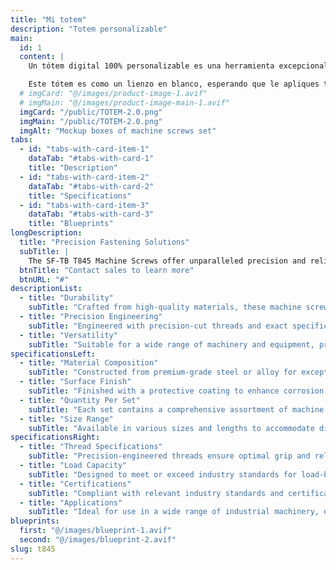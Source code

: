```yaml
---
title: "Mi totem"
description: "Totem personalizable"
main:
  id: 1
  content: |
    Un tótem digital 100% personalizable es una herramienta excepcionalmente versátil y poderosa. Imaginate tener un dispositivo que podés adaptar completamente a tus necesidades, como si fuera un traje hecho a medida.

    Este tótem es como un lienzo en blanco, esperando que le apliques tu visión única. Podés cargarle cualquier tipo de contenido que necesites: imágenes impactantes, videos informativos, datos en tiempo real, ofertas especiales, y mucho más. Además, tenés la libertad de definir cómo los usuarios interactuarán con él. ¿Necesitás una pantalla táctil intuitiva? ¿O quizás preferís un sistema de reconocimiento de voz de última generación? Todo es posible.
  # imgCard: "@/images/product-image-1.avif"
  # imgMain: "@/images/product-image-main-1.avif"
  imgCard: "/public/TOTEM-2.0.png"
  imgMain: "/public/TOTEM-2.0.png"
  imgAlt: "Mockup boxes of machine screws set"
tabs:
  - id: "tabs-with-card-item-1"
    dataTab: "#tabs-with-card-1"
    title: "Description"
  - id: "tabs-with-card-item-2"
    dataTab: "#tabs-with-card-2"
    title: "Specifications"
  - id: "tabs-with-card-item-3"
    dataTab: "#tabs-with-card-3"
    title: "Blueprints"
longDescription:
  title: "Precision Fastening Solutions"
  subTitle: |
    The SF-TB T845 Machine Screws offer unparalleled precision and reliability for industrial applications, ensuring seamless operation and longevity for your machinery and equipment.
  btnTitle: "Contact sales to learn more"
  btnURL: "#"
descriptionList:
  - title: "Durability"
    subTitle: "Crafted from high-quality materials, these machine screws are built to withstand the rigors of industrial environments."
  - title: "Precision Engineering"
    subTitle: "Engineered with precision-cut threads and exact specifications, ensuring a tight and secure fit for every application."
  - title: "Versatility"
    subTitle: "Suitable for a wide range of machinery and equipment, providing versatile fastening solutions for various industrial needs."
specificationsLeft:
  - title: "Material Composition"
    subTitle: "Constructed from premium-grade steel or alloy for exceptional strength and durability."
  - title: "Surface Finish"
    subTitle: "Finished with a protective coating to enhance corrosion resistance and extend service life."
  - title: "Quantity Per Set"
    subTitle: "Each set contains a comprehensive assortment of machine screws to meet diverse industrial requirements."
  - title: "Size Range"
    subTitle: "Available in various sizes and lengths to accommodate different machinery and equipment specifications."
specificationsRight:
  - title: "Thread Specifications"
    subTitle: "Precision-engineered threads ensure optimal grip and reliability, even in high-vibration environments."
  - title: "Load Capacity"
    subTitle: "Designed to meet or exceed industry standards for load-bearing capacity, ensuring safe and reliable operation."
  - title: "Certifications"
    subTitle: "Compliant with relevant industry standards and certifications, guaranteeing quality and reliability."
  - title: "Applications"
    subTitle: "Ideal for use in a wide range of industrial machinery, equipment, and assemblies that demand precise and secure fastening."
blueprints:
  first: "@/images/blueprint-1.avif"
  second: "@/images/blueprint-2.avif"
slug: t845    
---
```

